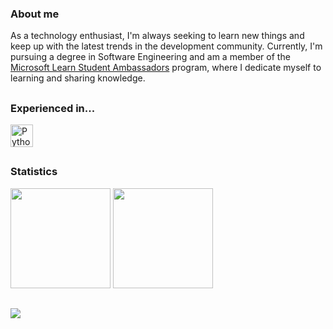 
### About me  
As a technology enthusiast, I'm always seeking to learn new things and keep up with the latest trends in the development community. Currently, I'm pursuing a degree in Software Engineering and am a member of the [Microsoft Learn Student Ambassadors](https://mvp.microsoft.com/pt-BR/studentambassadors/profile/f518e1c9-eb8d-4a99-ae86-30bbf227b944) program, where I dedicate myself to learning and sharing knowledge.  

##
<div>
  <h3>Experienced in...</h3>
  <img height="36rem" src="https://skillicons.dev/icons?i=python,java,javascript,angular,cs,mysql" 
       title="Python, Java, JavaScript, Angular, C# and SQL."/>

<br>

##  
### Statistics  
    
<div>  
  <img height="160rem" src="https://github-profile-summary-cards.vercel.app/api/cards/stats?username=Rxm0n&theme=github_dark"/>
  <img height="160rem" src="https://github-profile-summary-cards.vercel.app/api/cards/profile-details?username=Rxm0n&theme=github_dark"/>
</div>  

##

![](https://visitor-badge.laobi.icu/badge?page_id=ramonvc.readme)


